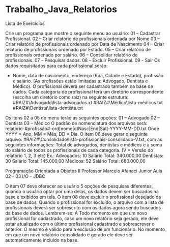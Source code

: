 # Trabalho_Java_Relatorios
Lista de Exercícios

Crie um programa que mostre o seguinte menu ao usuário:
01 – Cadastrar Profissional.
02 – Criar relatório de profissionais ordenada por Nome
03 – Criar relatório de profissionais ordenado por Data de Nascimento
04 – Criar relatório de profissionais ordenado por Estado.
05 – Criar relatório de profissionais ordenado por salário.
06 – Consolidar relatório de profissionais.
07 – Pesquisar dados.
08 – Excluir Profissional.
09 - Sair
Os dados requisitados para cada profissional serão:
- Nome, data de nascimento, endereço (Rua, Cidade e Estado), profissão e salário.
(As profissões estão limitadas a: Advogado, Dentista e Médico).
O profissional deverá ser cadastrado também na base de dados.
Cada categoria de profissional terá um diretório correspondente (escolha um diretório como raiz) na
seguinte estrutura:
#RAIZ#\Advogado\lista-advogados.xt
#RAIZ#\Médico\lista-médicos.txt
#RAIZ#\Dentista\lista-dentista.txt

Os itens 02 a 05 do menu terão as seguintes opções:
01 – Advogado
02 – Dentista
03 – Médico
O padrão de nomenclatura dos arquivos será:
relatorio-#profissão#-ord[nome|dtNasc|End|Sal]-YYYY-MM-DD.txt
Onde YYYY = Ano, MM = Mês, DD = Dia.
O item 06 deve gerar o seguinte arquivo: #RAIZ#\Consolidado\lista-profissionais-consolidado-V.txt, com as
seguintes informações: Total de advogados, dentistas e médicos e a soma do salário de todos os
profissionais de cada categoria. (V = Versão do relatório 1, 2, 3 etc)
Ex.:
Advogados: 10
Salário Total: 340.000,00
Dentistas: 30
Salário Total: 145.000,00
Médicos: 52
Salário Total: 680.000,00

Programação Orientada a Objetos II
Professor Marcelo Afanaci Junior
Aula 02 - 03
I/O – JDBC

O item 07 deve oferecer ao usuário 5 opções de pesquisas diferentes, quando o usuário optar por uma
delas, os dados devem ser buscados na base e exibidos em tela.
O item 08 deve excluir o profissional desejado da base de dados. Quando o profissional for excluído, o
arquivo com a lista de profissionais deverá ser sobrescrito com os dados agora sendo buscados da base de
dados.
Lembrem-se: A Todo momento em que um novo profissional for cadastrado, caso um novo relatório seja
gerado, ele deve estar atualizado com o último profissional cadastrado e sobrescrever o anterior. O mesmo
é válido para a exclusão de um funcionário.
No momento em que um novo relatório consolidado é gerado ele deve ser automaticamente incluído na
base.
